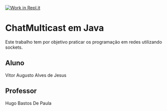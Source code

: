 [![Work in Repl.it](https://classroom.github.com/assets/work-in-replit-14baed9a392b3a25080506f3b7b6d57f295ec2978f6f33ec97e36a161684cbe9.svg)](https://classroom.github.com/online_ide?assignment_repo_id=2977280&assignment_repo_type=AssignmentRepo)

# ChatMulticast em Java
Este trabalho tem por objetivo praticar os programação em redes utilizando sockets.

## Aluno
Vitor Augusto Alves de Jesus

## Professor
Hugo Bastos De Paula
